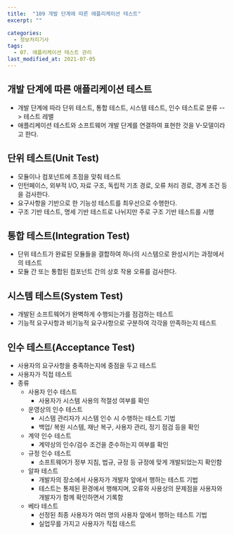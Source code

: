 ```yaml
---
title:  "109 개발 단계에 따른 애플리케이션 테스트"
excerpt: ""

categories:
  - 정보처리기사
tags:
  - 07. 애플리케이션 테스트 관리
last_modified_at: 2021-07-05
---
```








## 개발 단계에 따른 애플리케이션 테스트

+ 개발 단계에 따라 단위 테스트, 통합 테스트, 시스템 테스트, 인수 테스트로 분류 --> 테스트 레밸
+ 애플리케이션 테스트와 소프트웨어 개발 단계를 연결하여 표현한 것을 V-모델이라고 한다.





## 단위 테스트(Unit Test)

+ 모듈이나 컴포넌트에 초점을 맞춰 테스트
+ 인턴페이스, 외부적 I/O, 자료 구조, 독립적 기초 경로, 오류 처리 경로, 경계 조건 등을 검사한다.
+ 요구사항을 기반으로 한 기능성 테스트를 최우선으로 수행한다.
+ 구조 기반 테스트, 명세 기반 테스트로 나뉘지만 주로 구조 기반 테스트를 시행





## 통합 테스트(Integration Test)

+ 단위 테스트가 완료된 모듈들을 결합하여 하나의 시스템으로 완성시키는 과정에서의 테스트
+ 모듈 간 또는 통합된 컴포넌트 간의 상호 작용 오류를 검사한다.



## 시스템 테스트(System Test)

+ 개발된 소프트웨어가 완벽하게 수행되는가를 점검하는 테스트
+ 기능적 요구사항과 비기능적 요구사항으로 구분하여 각각을 만족하는지 테스트





## 인수 테스트(Acceptance Test)

+ 사용자의 요구사항을 충족하는지에 중점을 두고 테스트
+ 사용자가 직접 테스트
+ 종류
  + 사용자 인수 테스트
    + 사용자가 시스템 사용의 적절성 여부를 확인
  + 운영상의 인수 테스트
    + 시스템 관리자가 시스템 인수 시 수행하는 테스트 기법
    + 백업/ 복원 시스템, 재난 복구, 사용자 관리, 정기 점검 등을 확인
  + 계약 인수 테스트
    + 계약상의 인수/검수 조건을 준수하는지 여부를 확인
  + 규정 인수 테스트
    + 소프트웨어가 정부 지침, 법규, 규정 등 규정에 맞게 개발되었는지 확인함
  + 알파 테스트
    + 개발자의 장소에서 사용자가 개발자 앞에서 행하는 테스트 기법
    + 테스트는 통제된 환경에서 행해지며, 오류와 사용상의 문제점을 사용자와 개발자가 함께 확인하면서 기록함
  + 베타 테스트
    + 선정된 최종 사용자가 여러 명의 사용자 앞에서 행하는 테스트 기법
    + 실업무를 가지고 사용자가 직접 테스트
